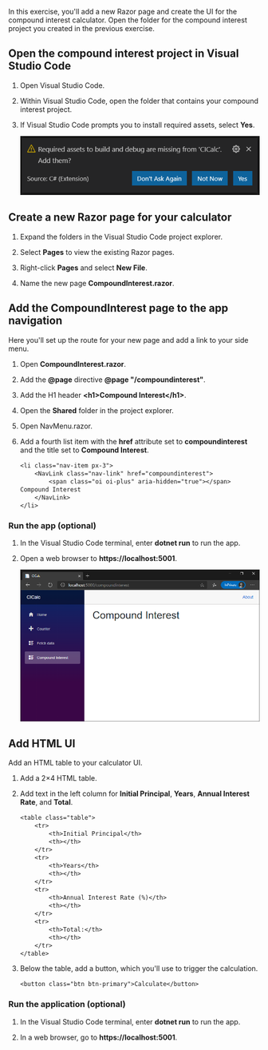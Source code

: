 In this exercise, you'll add a new Razor page and create the UI for the compound interest calculator. Open the folder for the compound interest project you created in the previous exercise.

## Open the compound interest project in Visual Studio Code

1. Open Visual Studio Code.

1. Within Visual Studio Code, open the folder that contains your compound interest project.

1. If Visual Studio Code prompts you to install required assets, select **Yes**.

    ![Screenshot showing Visual Studio Code prompting to install required assets to build and debug](../media/missing-assets-visual-studio-code.png)

## Create a new Razor page for your calculator

1. Expand the folders in the Visual Studio Code project explorer.

1. Select **Pages** to view the existing Razor pages.

1. Right-click **Pages** and select **New File**.

1. Name the new page **CompoundInterest.razor**.

## Add the CompoundInterest page to the app navigation

Here you'll set up the route for your new page and add a link to your side menu.

1. Open **CompoundInterest.razor**.

1. Add the **@page** directive **@page "/compoundinterest"**.

1. Add the H1 header **\<h1\>Compound Interest\</h1\>**.

1. Open the **Shared** folder in the project explorer.

1. Open NavMenu.razor.

1. Add a fourth list item with the **href** attribute set to **compoundinterest** and the title set to **Compound Interest**.

    ```cshtml
    <li class="nav-item px-3">
        <NavLink class="nav-link" href="compoundinterest">
            <span class="oi oi-plus" aria-hidden="true"></span> Compound Interest
        </NavLink>
    </li>
    ```

### Run the app (optional) 

1. In the Visual Studio Code terminal, enter **dotnet run** to run the app.

1. Open a web browser to **https://localhost:5001**.

    ![Screenshot showing the Blazor app running in the browser](../media/create-new-component.png)

## Add HTML UI

Add an HTML table to your calculator UI.

1. Add a 2&times;4 HTML table.

1. Add text in the left column for **Initial Principal**, **Years**, **Annual Interest Rate**, and **Total**.

    ```cshtml
    <table class="table">
        <tr>
            <th>Initial Principal</th>
            <th></th>
        </tr>
        <tr>
            <th>Years</th>
            <th></th>
        </tr>
        <tr>
            <th>Annual Interest Rate (%)</th>
            <th></th>
        </tr>
        <tr>
            <th>Total:</th>
            <th></th>
        </tr>
    </table>
    ```

1. Below the table, add a button, which you'll use to trigger the calculation.

    ```cshtml
    <button class="btn btn-primary">Calculate</button>
    ```

### Run the application (optional)

1. In the Visual Studio Code terminal, enter **dotnet run** to run the app.

1. In a web browser, go to **https://localhost:5001**.

